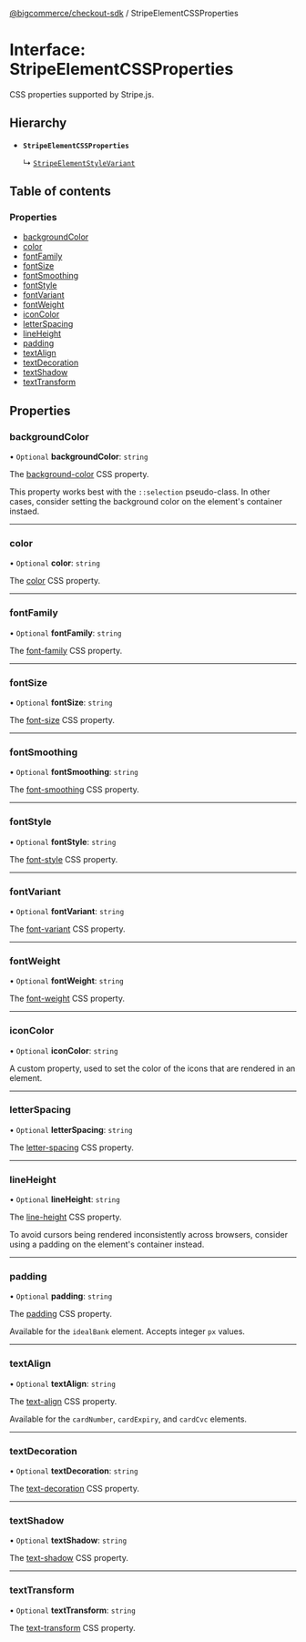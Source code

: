 [@bigcommerce/checkout-sdk](../README.md) / StripeElementCSSProperties

# Interface: StripeElementCSSProperties

CSS properties supported by Stripe.js.

## Hierarchy

- **`StripeElementCSSProperties`**

  ↳ [`StripeElementStyleVariant`](StripeElementStyleVariant.md)

## Table of contents

### Properties

- [backgroundColor](StripeElementCSSProperties.md#backgroundcolor)
- [color](StripeElementCSSProperties.md#color)
- [fontFamily](StripeElementCSSProperties.md#fontfamily)
- [fontSize](StripeElementCSSProperties.md#fontsize)
- [fontSmoothing](StripeElementCSSProperties.md#fontsmoothing)
- [fontStyle](StripeElementCSSProperties.md#fontstyle)
- [fontVariant](StripeElementCSSProperties.md#fontvariant)
- [fontWeight](StripeElementCSSProperties.md#fontweight)
- [iconColor](StripeElementCSSProperties.md#iconcolor)
- [letterSpacing](StripeElementCSSProperties.md#letterspacing)
- [lineHeight](StripeElementCSSProperties.md#lineheight)
- [padding](StripeElementCSSProperties.md#padding)
- [textAlign](StripeElementCSSProperties.md#textalign)
- [textDecoration](StripeElementCSSProperties.md#textdecoration)
- [textShadow](StripeElementCSSProperties.md#textshadow)
- [textTransform](StripeElementCSSProperties.md#texttransform)

## Properties

### backgroundColor

• `Optional` **backgroundColor**: `string`

The [background-color](https://developer.mozilla.org/en-US/docs/Web/CSS/background-color) CSS property.

This property works best with the `::selection` pseudo-class.
In other cases, consider setting the background color on the element's container instaed.

___

### color

• `Optional` **color**: `string`

The [color](https://developer.mozilla.org/en-US/docs/Web/CSS/color) CSS property.

___

### fontFamily

• `Optional` **fontFamily**: `string`

The [font-family](https://developer.mozilla.org/en-US/docs/Web/CSS/font-family) CSS property.

___

### fontSize

• `Optional` **fontSize**: `string`

The [font-size](https://developer.mozilla.org/en-US/docs/Web/CSS/font-size) CSS property.

___

### fontSmoothing

• `Optional` **fontSmoothing**: `string`

The [font-smoothing](https://developer.mozilla.org/en-US/docs/Web/CSS/font-smoothing) CSS property.

___

### fontStyle

• `Optional` **fontStyle**: `string`

The [font-style](https://developer.mozilla.org/en-US/docs/Web/CSS/font-style) CSS property.

___

### fontVariant

• `Optional` **fontVariant**: `string`

The [font-variant](https://developer.mozilla.org/en-US/docs/Web/CSS/font-variant) CSS property.

___

### fontWeight

• `Optional` **fontWeight**: `string`

The [font-weight](https://developer.mozilla.org/en-US/docs/Web/CSS/font-weight) CSS property.

___

### iconColor

• `Optional` **iconColor**: `string`

A custom property, used to set the color of the icons that are rendered in an element.

___

### letterSpacing

• `Optional` **letterSpacing**: `string`

The [letter-spacing](https://developer.mozilla.org/en-US/docs/Web/CSS/letter-spacing) CSS property.

___

### lineHeight

• `Optional` **lineHeight**: `string`

The [line-height](https://developer.mozilla.org/en-US/docs/Web/CSS/line-height) CSS property.

To avoid cursors being rendered inconsistently across browsers, consider using a padding on the element's container instead.

___

### padding

• `Optional` **padding**: `string`

The [padding](https://developer.mozilla.org/en-US/docs/Web/CSS/padding) CSS property.

Available for the `idealBank` element.
Accepts integer `px` values.

___

### textAlign

• `Optional` **textAlign**: `string`

The [text-align](https://developer.mozilla.org/en-US/docs/Web/CSS/text-align) CSS property.

Available for the `cardNumber`, `cardExpiry`, and `cardCvc` elements.

___

### textDecoration

• `Optional` **textDecoration**: `string`

The [text-decoration](https://developer.mozilla.org/en-US/docs/Web/CSS/text-decoration) CSS property.

___

### textShadow

• `Optional` **textShadow**: `string`

The [text-shadow](https://developer.mozilla.org/en-US/docs/Web/CSS/text-shadow) CSS property.

___

### textTransform

• `Optional` **textTransform**: `string`

The [text-transform](https://developer.mozilla.org/en-US/docs/Web/CSS/text-transform) CSS property.
